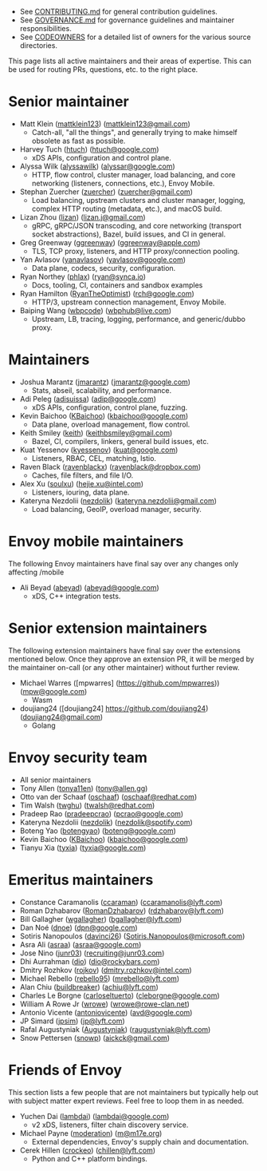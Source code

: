 * See [CONTRIBUTING.md](CONTRIBUTING.md) for general contribution guidelines.
* See [GOVERNANCE.md](GOVERNANCE.md) for governance guidelines and maintainer responsibilities.
* See [CODEOWNERS](CODEOWNERS) for a detailed list of owners for the various source directories.

This page lists all active maintainers and their areas of expertise. This can be used for
routing PRs, questions, etc. to the right place.

# Senior maintainer

* Matt Klein ([mattklein123](https://github.com/mattklein123)) (mattklein123@gmail.com)
  * Catch-all, "all the things", and generally trying to make himself obsolete as fast as
    possible.
* Harvey Tuch ([htuch](https://github.com/htuch)) (htuch@google.com)
  * xDS APIs, configuration and control plane.
* Alyssa Wilk ([alyssawilk](https://github.com/alyssawilk)) (alyssar@google.com)
  * HTTP, flow control, cluster manager, load balancing, and core networking (listeners,
    connections, etc.), Envoy Mobile.
* Stephan Zuercher ([zuercher](https://github.com/zuercher)) (zuercher@gmail.com)
  * Load balancing, upstream clusters and cluster manager, logging, complex HTTP routing
    (metadata, etc.), and macOS build.
* Lizan Zhou ([lizan](https://github.com/lizan)) (lizan.j@gmail.com)
  * gRPC, gRPC/JSON transcoding, and core networking (transport socket abstractions), Bazel, build
    issues, and CI in general.
* Greg Greenway ([ggreenway](https://github.com/ggreenway)) (ggreenway@apple.com)
  * TLS, TCP proxy, listeners, and HTTP proxy/connection pooling.
* Yan Avlasov ([yanavlasov](https://github.com/yanavlasov)) (yavlasov@google.com)
  * Data plane, codecs, security, configuration.
* Ryan Northey ([phlax](https://github.com/phlax)) (ryan@synca.io)
  * Docs, tooling, CI, containers and sandbox examples
* Ryan Hamilton ([RyanTheOptimist](https://github.com/ryantheoptimist)) (rch@google.com)
  * HTTP/3, upstream connection management, Envoy Mobile.
* Baiping Wang ([wbpcode](https://github.com/wbpcode)) (wbphub@live.com)
  * Upstream, LB, tracing, logging, performance, and generic/dubbo proxy.

# Maintainers

* Joshua Marantz ([jmarantz](https://github.com/jmarantz)) (jmarantz@google.com)
  * Stats, abseil, scalability, and performance.
* Adi Peleg ([adisuissa](https://github.com/adisuissa)) (adip@google.com)
  * xDS APIs, configuration, control plane, fuzzing.
* Kevin Baichoo ([KBaichoo](https://github.com/KBaichoo)) (kbaichoo@google.com)
  * Data plane, overload management, flow control.
* Keith Smiley ([keith](https://github.com/keith)) (keithbsmiley@gmail.com)
  * Bazel, CI, compilers, linkers, general build issues, etc.
* Kuat Yessenov ([kyessenov](https://github.com/kyessenov)) (kuat@google.com)
  * Listeners, RBAC, CEL, matching, Istio.
* Raven Black ([ravenblackx](https://github.com/ravenblackx)) (ravenblack@dropbox.com)
  * Caches, file filters, and file I/O.
* Alex Xu ([soulxu](https://github.com/soulxu)) (hejie.xu@intel.com)
  * Listeners, iouring, data plane.
* Kateryna Nezdolii ([nezdolik](https://github.com/nezdolik)) (kateryna.nezdolii@gmail.com)
  * Load balancing, GeoIP, overload manager, security.

# Envoy mobile maintainers

The following Envoy maintainers have final say over any changes only affecting /mobile

* Ali Beyad ([abeyad](https://github.com/abeyad)) (abeyad@google.com)
  * xDS, C++ integration tests.

# Senior extension maintainers

The following extension maintainers have final say over the extensions mentioned below. Once they
approve an extension PR, it will be merged by the maintainer on-call (or any other maintainer)
without further review.

* Michael Warres ([mpwarres] (https://github.com/mpwarres)) (mpw@google.com)
  * Wasm
* doujiang24 ([doujiang24] https://github.com/doujiang24) (doujiang24@gmail.com)
  * Golang

# Envoy security team

* All senior maintainers
* Tony Allen ([tonya11en](https://github.com/tonya11en)) (tony@allen.gg)
* Otto van der Schaaf ([oschaaf](https://github.com/oschaaf)) (oschaaf@redhat.com)
* Tim Walsh ([twghu](https://github.com/twghu)) (twalsh@redhat.com)
* Pradeep Rao ([pradeepcrao](https://github.com/pradeepcrao)) (pcrao@google.com)
* Kateryna Nezdolii ([nezdolik](https://github.com/nezdolik)) (nezdolik@spotify.com)
* Boteng Yao ([botengyao](https://github.com/botengyao)) (boteng@google.com)
* Kevin Baichoo ([KBaichoo](https://github.com/KBaichoo)) (kbaichoo@google.com)
* Tianyu Xia ([tyxia](https://github.com/tyxia)) (tyxia@google.com)

# Emeritus maintainers

* Constance Caramanolis ([ccaraman](https://github.com/ccaraman)) (ccaramanolis@lyft.com)
* Roman Dzhabarov ([RomanDzhabarov](https://github.com/RomanDzhabarov)) (rdzhabarov@lyft.com)
* Bill Gallagher ([wgallagher](https://github.com/wgallagher)) (bgallagher@lyft.com)
* Dan Noé ([dnoe](https://github.com/dnoe)) (dpn@google.com)
* Sotiris Nanopoulos ([davinci26](https://github.com/davinci26)) (Sotiris.Nanopoulos@microsoft.com)
* Asra Ali ([asraa](https://github.com/asraa)) (asraa@google.com)
* Jose Nino ([junr03](https://github.com/junr03)) (recruiting@junr03.com)
* Dhi Aurrahman ([dio](https://github.com/dio)) (dio@rockybars.com)
* Dmitry Rozhkov ([rojkov](https://github.com/rojkov)) (dmitry.rozhkov@intel.com)
* Michael Rebello ([rebello95](https://github.com/rebello95)) (mrebello@lyft.com)
* Alan Chiu ([buildbreaker](https://github.com/buildbreaker)) (achiu@lyft.com)
* Charles Le Borgne ([carloseltuerto](https://github.com/carloseltuerto)) (cleborgne@google.com)
* William A Rowe Jr ([wrowe](https://github.com/wrowe)) (wrowe@rowe-clan.net)
* Antonio Vicente ([antoniovicente](https://github.com/antoniovicente)) (avd@google.com)
* JP Simard ([jpsim](https://github.com/jpsim)) (jp@lyft.com)
* Rafal Augustyniak ([Augustyniak](https://github.com/Augustyniak)) (raugustyniak@lyft.com)
* Snow Pettersen ([snowp](https://github.com/snowp)) (aickck@gmail.com)

# Friends of Envoy

This section lists a few people that are not maintainers but typically help out with subject
matter expert reviews. Feel free to loop them in as needed.

* Yuchen Dai ([lambdai](https://github.com/lambdai)) (lambdai@google.com)
  * v2 xDS, listeners, filter chain discovery service.
* Michael Payne ([moderation](https://github.com/moderation)) (m@m17e.org)
  * External dependencies, Envoy's supply chain and documentation.
* Cerek Hillen ([crockeo](https://github.com/crockeo)) (chillen@lyft.com)
  * Python and C++ platform bindings.
